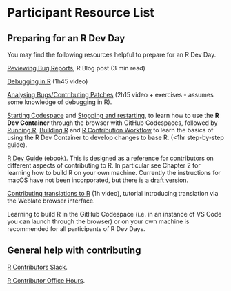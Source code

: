 # Participant Resource List

## Preparing for an R Dev Day

You may find the following resources helpful to prepare for an R Dev Day.

[Reviewing Bug Reports](https://blog.r-project.org/2019/10/09/r-can-use-your-help-reviewing-bug-reports/index.html), R Blog post (3 min read) 

[Debugging in R](https://youtu.be/31kl3Y0MUWc) (1h45 video)

[Analysing Bugs/Contributing Patches](https://contributor.r-project.org/tutorials/contributing-to-r/) (2h15 video + exercises - assumes some knowledge of debugging in R).

[Starting Codespace](https://contributor.r-project.org/r-dev-env/container_setup/gitpod_workspace/workspacestart/) and [Stopping and restarting](https://contributor.r-project.org/r-dev-env/container_setup/gitpod_workspace/workspacestop_and_restart/), to learn how to use the **R Dev Container** through the browser with GitHub Codespaces, 
followed by [Running R](https://contributor.r-project.org/r-dev-env/tutorials/running_r/), [Building R](https://contributor.r-project.org/r-dev-env/tutorials/building_r/) and [R Contribution Workflow](https://contributor.r-project.org/r-dev-env/tutorials/contribution_workflow/) to learn the basics of using the R Dev Container to develop changes to base R. (<1hr step-by-step guide).

[R Dev Guide](https://contributor.r-project.org/rdevguide/) (ebook). This is designed as a reference for contributors on different aspects of contributing to R. In particular see Chapter 2 for learning how to build R on your own machine. Currently the instructions for macOS have not been incorporated, but there is a [draft version](https://github.com/r-devel/rcwg/blob/main/working_documents/install_r_macos.md).

[Contributing translations to R](https://youtu.be/ABdyZW8yGS4) (1h video), tutorial introducing translation via the Weblate browser interface. 

Learning to build R in the GitHub Codespace (i.e. in an instance of VS Code you can launch through the browser) or on your own machine is recommended for all participants of R Dev Days.

## General help with contributing

[R Contributors Slack](https://contributor.r-project.org/slack).

[R Contributor Office Hours](https://contributor.r-project.org/events/office-hours/).
